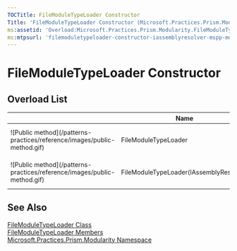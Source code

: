 ```yaml
---
TOCTitle: FileModuleTypeLoader Constructor
Title: 'FileModuleTypeLoader Constructor (Microsoft.Practices.Prism.Modularity)'
ms:assetid: 'Overload:Microsoft.Practices.Prism.Modularity.FileModuleTypeLoader.\#ctor'
ms:mtpsurl: 'filemoduletypeloader-constructor-iassemblyresolver-mspp-modularity.md'
---
```



# FileModuleTypeLoader Constructor

## Overload List


<table>

<thead>
<tr class="header">
<th> </th>
<th>Name</th>
<th>Description</th>
</tr>
</thead>
<tbody>
<tr class="odd">
<td>![Public method](/patterns-practices/reference/images/public-method.gif)</td>
<td>FileModuleTypeLoader</td>
<td><div class="summary">
Initializes a new instance of the [FileModuleTypeLoader](/patterns-practices/reference/filemoduletypeloader-class-mspp-modularity) class.
</div></td>
</tr>
<tr class="even">
<td>![Public method](/patterns-practices/reference/images/public-method.gif)</td>
<td>FileModuleTypeLoader(IAssemblyResolver)</td>
<td><div class="summary">
Initializes a new instance of the [FileModuleTypeLoader](/patterns-practices/reference/filemoduletypeloader-class-mspp-modularity) class.
</div></td>
</tr>
</tbody>
</table>

## See Also

[FileModuleTypeLoader Class](/patterns-practices/reference/filemoduletypeloader-class-mspp-modularity)<br/>
[FileModuleTypeLoader Members](/patterns-practices/reference/filemoduletypeloader-members-mspp-modularity)<br/>
[Microsoft.Practices.Prism.Modularity Namespace](/patterns-practices/reference/mspp-modularity-namespace)
